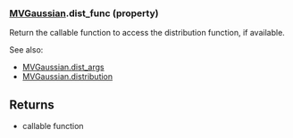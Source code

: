 ### [MVGaussian](MVGaussian.md).dist_func (property)




Return the callable function to access the distribution function, if
available.

See also:

* [MVGaussian.dist_args](MVGaussian.dist_args.md)
* [MVGaussian.distribution](MVGaussian.distribution.md)

Returns
-------
* callable function

